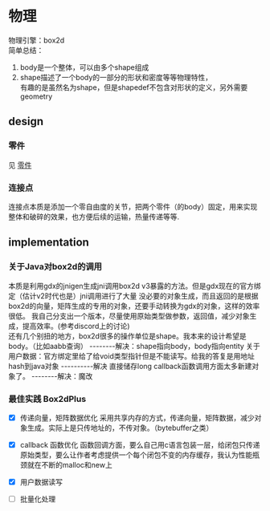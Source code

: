 # 物理
物理引擎：box2d  
简单总结：
1. body是一个整体，可以由多个shape组成
2. shape描述了一个body的一部分的形状和密度等等物理特性，  
有趣的是虽然名为shape，但是shapedef不包含对形状的定义，另外需要geometry
## design
###  零件
见 [零件](零件.md)

###  连接点
连接点本质是添加一个零自由度的关节，把两个零件（的body）固定，用来实现整体和破碎的效果，也方便后续的运输，热量传递等等.



## implementation
### 关于Java对box2d的调用
本质是利用gdx的jnigen生成jni调用box2d v3暴露的方法。但是gdx现在的官方绑定（估计v2时代也是）jni调用进行了大量
没必要的对象生成，而且返回的是根据box2d的向量，矩阵生成的专用的对象，还要手动转换为gdx的对象，这样的效率很低。
我自己分支出一个版本，尽量使用原始类型做参数，返回值，减少对象生成，提高效率。(参考discord上的讨论)   
还有几个别扭的地方，box2d很多的操作单位是shape。我本来的设计希望是body。（比如aabb查询）  --------解决：shape指向body，body指向entity
关于用户数据：官方绑定里给了给void类型指针但是不能读写。给我的答复是用地址hash到java对象    ----------解决 直接储存long
callback函数调用方面太多新建对象了。  --------解决：魔改

### 最佳实践 Box2dPlus
* [x] 传递向量，矩阵数据优化 采用共享内存的方式，传递向量，矩阵数据，减少对象生成。实际上是只传地址的，不传对象。（bytebuffer之类）
* [x] callback 函数优化  函数回调方面，要么自己用c语言包装一层，给闭包只传递原始类型，要么让作者考虑提供一个每个闭包不变的内存缓存，我认为性能瓶颈就在不断的malloc和new上
* [x] 用户数据读写
* [ ] 批量化处理


